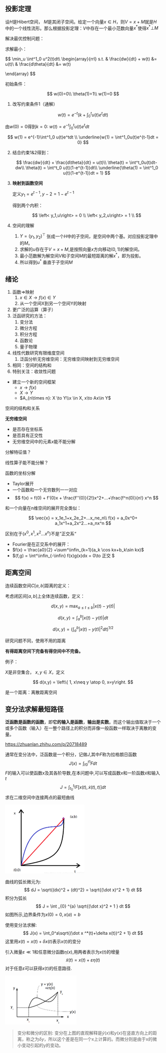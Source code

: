 ## 投影定理

设$H$是Hibert空间， $M$是其闭子空间。给定一个向量$x\in H$，则$V=x+M$就是$H$中的一个线性流形。那么根据投影定理：$V$中存在一个最小范数向量$x^*$使得$x^* \bot M$

解决最优控制问题：

求解最小：

$$
\min_u \int^1_0 u^2(t)dt\\
\begin{array}{rrl}
s.t. & \frac{dw}{dt} + w(t) &= u(t)\\
 & \frac{d\theta}{dt} &= w(t)

\end{array}
$$

初始条件：

$$
w(0)=0\\
\theta(1)=1\\
w(1)=0
$$

1. 改写约束条件1（通解）

$$
w(t) = e^{-t}(k + \int^t_0 u(t)e^t dt)
$$

由$w(0)=0$得到$k=0$: $w(t) = e^{-t}\int^t_0u(t)e^tdt$

$$
w(1) = e^{-1}\int^1_0 u(t)e^tdt \\
\underline{w(1) = \int^1_0u(t)e^{t-1}dt = 0}
$$

2. 结合约束1&2得到：

   $$
   \frac{dw}{dt} + \frac{d\theta}{dt} = u(t)\\
   \theta(t) = \int^t_0u(t)dt-dw\\
   \theta(t)  = \int^t_0 u(t)(1-e^{t-1})dt\\
   \underline{\theta(1)  = \int^1_0 u(t)(1-e^{t-1})dt = 1}
$$
3. **映射到函数空间**

   定义$y_1 = e^{t-1}, y-2 = 1-e^{t-1}$

   得到两个内积：

   $$
   \left< y_1,u\right> = 0 \\
   \left< y_2,u\right> = 1 \\
$$
4. 空间的理解

   1. $Y=(y_1,y_2)^\top$ 张成一个$H$中的子空间，是空间中两个基。对应投影定理中的$M$。
   2. 求解的$u$存在于$V=x+M$,是按照向量$x$方向移动$(0,1)$的解空间。
   3. 最小范数解为解空间$V$和子空间$M$的最短距离的解$x^*$，即为投影。
   4. 所以得到$u^*$ 垂直于子空间$M$

## 绪论

1. 函数$\Rightarrow$映射
   1. $x \in X \to f(x) \in Y$
   2. 从一个空间X到另一个空间Y的映射
2. 更广泛的运算（算子）
3. 泛函研究的方法：
   1. 变分法
   2. 微分方程
   3. 积分方程
   4. 函数论
   5. 量子物理
4. 线性代数研究有限维度空间
   1. 泛函分析无穷维空间：无穷维空间映射到无穷维空间
5. 相同：空间的结构和
6. 特别关注：收敛性问题

- 建立一个新的空间框架
  - $x \to f(x)$
  - $X \to Y$
  - $A_{n\times n}: X \to Y\\x \in X, x\to Ax\in Y$

空间的结构和关系

**无穷维空间**

- 是否存在坐标系
- 是否具有正交性
- 无穷维空间中的元素$x$能不能分解

分解特征值？

线性算子能不能分解？

函数的坐标分解

- Taylor展开
- 一个函数和一个无穷数列一一对应
- $$
  f(x) = f(0) + f'(0)x + \frac{f''(0)}{2!}x^2+...+\frac{f^n(0)}{n!} x^n
$$

和一个向量在n维空间的展开完全类似：

$$
\vec{x} = x_1e_1+x_2e_2+...x_ne_n\\
f(x) = a_0x^0+ a_1x^1+a_2x^2...+a_nx^n
$$

区别在于$(x^0, x^1,x^2...x^n)$不是”正交系“

- Fourier是在正交系中的展开：
- $f(x) = \frac{a0}{2} +\sum^\infin_{k=1}(a_k \cos kx+b_k\sin kx)$
- $(f,g) = \int^\infin_{-\infin} f(x)g(x)dx = 0\to 正交  $

## 距离空间

连续函数空间$C[a,b]$距离的定义：

考虑闭区间$[a,b]$上全体连续函数，定义：

$$
d(x,y)=\max_{a\leq t\leq b}|x(t)-y(t)|
$$

$$
d(x,y) = \int^b_a|x(t)-y(t)|dt
$$

$$
d(x,y) = (\int^b_a | x(t)-y(t)|^2 dt)^{1/2}
$$

研究问题不同，使用不用的距离

**有得距离空间下完备有得空间中不完备。**

例子：

$X$是非空集合， $x,y\in X$，定义

$$
d(x,y) = \left\{ 1,  x\neq y \atop 0, x=y\right.
$$

是一个距离：离散距离空间



## 变分法求解最短路径

**泛函数是函数的函数**，即**它的输入是函数**，**输出是实数**。而这个输出值取决于一个或多个函数（输入）在一整个路径上的积分而非像一般函数一样取决于离散的变量。

https://zhuanlan.zhihu.com/p/20718489

通常在变分法中，泛函数是一个积分，记做$J$,其中$F$称为拉格朗日函数
$$
J(x) = \int^{t1}_{t0} Fdt
$$
$F$的输入可以使函数$x$及其各阶导数,在本问题中,可以写成函数$x$和一阶函数$\dot x$和输入$t$
$$
J = \int^{t_f}_{t_0} F[x(t), \dot x(t), t)]dt
$$
求在二维空间中连接两点的最短曲线

<img src="image-20210603205441887.png" alt="image-20210603205441887" style="zoom:50%;" />



曲线的弧长微元为:
$$
dJ = \sqrt{(dx)^2 + (dt)^2} = \sqrt{(\dot x)^2 + 1} dt
$$
积分为弧长
$$
J = \int _{0} ^{a} \sqrt{(\dot x)^2 + 1 } dt
$$
如图所示,边界条件为$x(0)=0,x(a)=b$

使用变分法求解:
$$
J(x) = \int_0^a\sqrt{(\dot x ^*(t)+\delta x(t))^2 + 1} dt
$$
这里用$x(t) = x(t) + \delta x(t)$表示$x(t)$的变分





引入微量$\varepsilon \ll 1$和任意微分函数$\eta(x)$,用两者表示为$x(t)$的增量
$$
\tilde x(t) = x(t) + \varepsilon \eta(t)
$$
对于任意$\varepsilon$可以获得$x(t)$的任意路径.

<img src="image-20210603211703094.png" alt="image-20210603211703094" style="zoom:50%;" />

> 变分和微分的区别:  变分在上图的直观解释是$\tilde y(x)$和$y(x)$在竖直方向上的距离，称之为$\delta y$，所以这个差是在同一个x上计算的。而微分则是由于x的微小变动引起的y的变动。





